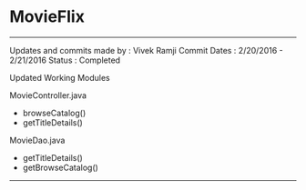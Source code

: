 # MovieFlix

****************************************************
Updates and commits made by : Vivek Ramji
Commit Dates : 2/20/2016 - 2/21/2016
Status : Completed 

Updated Working Modules

MovieController.java
  + browseCatalog()
  + getTitleDetails()
  
MovieDao.java
  + getTitleDetails()
  + getBrowseCatalog()
  
*******************************************************

